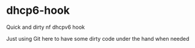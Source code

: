 dhcp6-hook
==========

Quick and dirty nf dhcpv6 hook


Just using Git here to have some dirty code under the hand when needed
